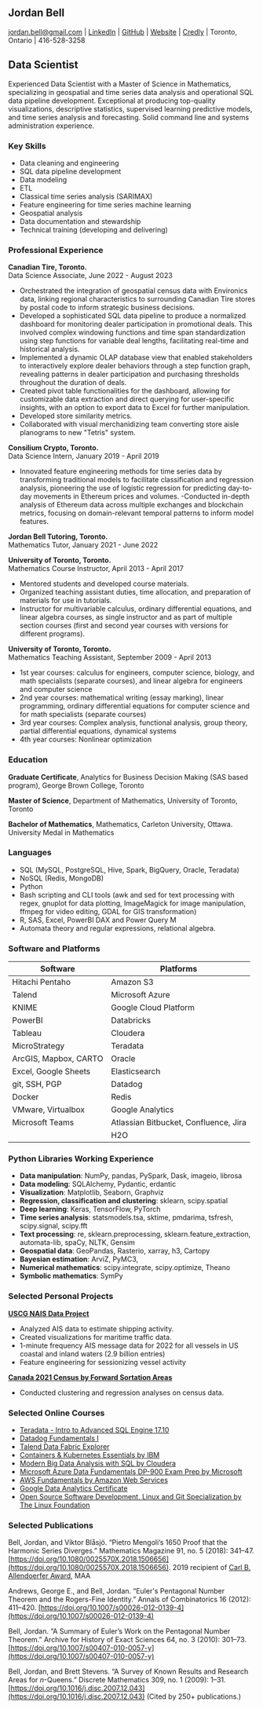 ## Jordan Bell

[jordan.bell@gmail.com](mailto:jordan.bell@gmail.com) | [LinkedIn](https://linkedin.com/in/jordanbell2357) | [GitHub](https://github.com/jordanbell2357) | [Website](http://jordanbell.info) | [Credly](https://www.credly.com/users/jordanbell2357/badges) | Toronto, Ontario | 416-528-3258

## Data Scientist

Experienced Data Scientist with a Master of Science in Mathematics, specializing in geospatial and time series data analysis and operational SQL data pipeline development. Exceptional at producing top-quality visualizations, descriptive statistics, supervised learning predictive models, and time series analysis and forecasting. Solid command line and systems administration experience.

### Key Skills

- Data cleaning and engineering
- SQL data pipeline development
- Data modeling
- ETL
- Classical time series analysis (SARIMAX)
- Feature engineering for time series machine learning
- Geospatial analysis
- Data documentation and stewardship
- Technical training (developing and delivering)

### Professional Experience

**Canadian Tire, Toronto.**  
Data Science Associate, June 2022 - August 2023

- Orchestrated the integration of geospatial census data with Environics data, linking regional characteristics to surrounding Canadian Tire stores by postal code to inform strategic business decisions.
- Developed a sophisticated SQL data pipeline to produce a normalized dashboard for monitoring dealer participation in promotional deals. This involved complex windowing functions and time span standardization using step functions for variable deal lengths, facilitating real-time and historical analysis.
- Implemented a dynamic OLAP database view that enabled stakeholders to interactively explore dealer behaviors through a step function graph, revealing patterns in dealer participation and purchasing thresholds throughout the duration of deals.
- Created pivot table functionalities for the dashboard, allowing for customizable data extraction and direct querying for user-specific insights, with an option to export data to Excel for further manipulation.
- Developed store similarity metrics.
- Collaborated with visual merchanidizing team converting store aisle planograms to  new "Tetris" system.

**Consilium Crypto, Toronto.**  
Data Science Intern, January 2019 - April 2019

- Innovated feature engineering methods for time series data by transforming traditional models to facilitate classification and regression analysis, pioneering the use of logistic regression for predicting day-to-day movements in Ethereum prices and volumes.
-Conducted in-depth analysis of Ethereum data across multiple exchanges and blockchain metrics, focusing on domain-relevant temporal patterns to inform model features.

**Jordan Bell Tutoring, Toronto.**  
Mathematics Tutor, January 2021 - June 2022

**University of Toronto, Toronto.**  
Mathematics Course Instructor, April 2013 - April 2017

- Mentored students and developed course materials.
- Organized teaching assistant duties, time allocation, and preparation of materials for use in tutorials.
- Instructor for multivariable calculus, ordinary differential equations, and linear algebra courses, as single instructor and as part of multiple section courses (first and second year courses with versions for different programs).

**University of Toronto, Toronto.**  
Mathematics Teaching Assistant, September 2009 - April 2013

- 1st year courses: calculus for engineers, computer science, biology, and math specialists (separate courses), and linear algebra for engineers and computer science
- 2nd year courses: mathematical writing (essay marking), linear programming, ordinary differential equations for computer science and for math specialists (separate courses)
- 3rd year courses: Complex analysis, functional analysis, group theory, partial differential equations, dynamical systems
- 4th year courses: Nonlinear optimization

### Education

**Graduate Certificate**, Analytics for Business Decision Making (SAS based program), George Brown College, Toronto

**Master of Science**, Department of Mathematics, University of Toronto, Toronto

**Bachelor of Mathematics**, Mathematics, Carleton University, Ottawa. University Medal in Mathematics

### Languages

- SQL (MySQL, PostgreSQL, Hive, Spark, BigQuery, Oracle, Teradata)
- NoSQL (Redis, MongoDB)
- Python
- Bash scripting and CLI tools (awk and sed for text processing with regex, gnuplot for data plotting, ImageMagick for image manipulation, ffmpeg for video editing, GDAL for GIS transformation)
- R, SAS, Excel, PowerBI DAX and Power Query M
- Automata theory and regular expressions, relational algebra.


### Software and Platforms

| Software                  | Platforms                                   |
|---------------------------|---------------------------------------------|
| Hitachi Pentaho           | Amazon S3                                   |
| Talend                    | Microsoft Azure                             |
| KNIME                     | Google Cloud Platform                       |
| PowerBI                   | Databricks                                  |
| Tableau                   | Cloudera                                    |
| MicroStrategy             | Teradata                                    |
| ArcGIS, Mapbox, CARTO     | Oracle                                      |
| Excel, Google Sheets      | Elasticsearch                               |
| git, SSH, PGP             | Datadog                                     |
| Docker                    | Redis                                       |
| VMware, Virtualbox        | Google Analytics                            |
| Microsoft Teams           | Atlassian Bitbucket, Confluence, Jira       |
|                           | H2O                                         |


### Python Libraries Working Experience

- **Data manipulation**: NumPy, pandas, PySpark, Dask, imageio, librosa
- **Data modeling**: SQLAlchemy, Pydantic, erdantic
- **Visualization**: Matplotlib, Seaborn, Graphviz
- **Regression, classification and clustering**: sklearn, scipy.spatial
- **Deep learning**: Keras, TensorFlow, PyTorch
- **Time series analysis**: statsmodels.tsa, sktime, pmdarima, tsfresh, scipy.signal, scipy.fft
- **Text processing**: re, sklearn.preprocessing, sklearn.feature_extraction, automata-lib, spaCy, NLTK, Gensim
- **Geospatial data**: GeoPandas, Rasterio, xarray, h3, Cartopy
- **Bayesian estimation**: ArviZ, PyMC3, 
- **Numerical mathematics**: scipy.integrate, scipy.optimize, Theano
- **Symbolic mathematics**: SymPy



### Selected Personal Projects

**[USCG NAIS Data Project](https://github.com/jordanbell2357/uscg-nais-data)**

- Analyzed AIS data to estimate shipping activity.
- Created visualizations for maritime traffic data.
- 1-minute frequency AIS message data for 2022 for all vessels in US coastal and inland waters (2.9 billion entries)
- Feature engineering for sessionizing vessel activity

**[Canada 2021 Census by Forward Sortation Areas](https://github.com/jordanbell2357/canada-2021-census)**

- Conducted clustering and regression analyses on census data.

### Selected Online Courses

- [Teradata - Intro to Advanced SQL Engine 17.10](https://www.credly.com/earner/earned/badge/100a7cd0-8356-4442-b991-0abc20307537)
- [Datadog Fundamentals I](https://www.credly.com/earner/earned/badge/41003b6f-fdb9-456b-a97d-6b9972147175)
- [Talend Data Fabric Explorer](https://www.credly.com/earner/earned/badge/7a0e8e9b-6984-4973-a6a6-3acd028d0532)
- [Containers & Kubernetes Essentials by IBM](https://www.credly.com/earner/earned/badge/4242d25d-435d-4a3e-8114-0b8c059aa7f4)
- [Modern Big Data Analysis with SQL by Cloudera](https://coursera.org/share/758c31b0eca67317d378432811a49eae)
- [Microsoft Azure Data Fundamentals DP-900 Exam Prep by Microsoft](https://coursera.org/share/3a9b0b2b40a9cbe9f257ca1000ea0271)
- [AWS Fundamentals by Amazon Web Services](https://coursera.org/share/add6daea4dd38b3d06e02647736c9481)
- [Google Data Analytics Certificate](https://www.credly.com/badges/edcdba60-5676-4202-91d0-aec1247fe104/linked_in_profile)
- [Open Source Software Development, Linux and Git Specialization by The Linux Foundation](https://www.credly.com/badges/3ca0eef0-4775-4a38-bae5-c500e12a35cc/linked_in_profile)

### Selected Publications

Bell, Jordan, and Viktor Blåsjö. “Pietro Mengoli’s 1650 Proof that the Harmonic Series Diverges.” Mathematics Magazine 91, no. 5 (2018): 341–47. [https://doi.org/10.1080/0025570X.2018.1506656](https://doi.org/10.1080/0025570X.2018.1506656). 2019 recipient of [Carl B. Allendoerfer Award](https://www.maa.org/programs-and-communities/member-communities/maa-awards/writing-awards/carl-b-allendoerfer-awards), MAA

Andrews, George E., and Bell, Jordan. “Euler's Pentagonal Number Theorem and the Rogers-Fine Identity.” Annals of Combinatorics 16 (2012): 411–420. [https://doi.org/10.1007/s00026-012-0139-4](https://doi.org/10.1007/s00026-012-0139-4)

Bell, Jordan. “A Summary of Euler’s Work on the Pentagonal Number Theorem.” Archive for History of Exact Sciences 64, no. 3 (2010): 301–73. [https://doi.org/10.1007/s00407-010-0057-y](https://doi.org/10.1007/s00407-010-0057-y)

Bell, Jordan, and Brett Stevens. “A Survey of Known Results and Research Areas for *n*-Queens.” Discrete Mathematics 309, no. 1 (2009): 1–31. [https://doi.org/10.1016/j.disc.2007.12.043](https://doi.org/10.1016/j.disc.2007.12.043) (Cited by 250+ publications.)